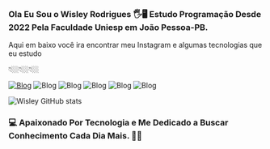 


### Ola Eu Sou o Wisley Rodrigues 🖐️🖥️ Estudo Programação Desde 2022 Pela Faculdade Uniesp em João Pessoa-PB.
Aqui em baixo você ira encontrar meu Instagram e algumas tecnologias que eu estudo 

👇🏼👇🏼👇🏼
  

[![Blog](https://img.shields.io/badge/Instagram-E4405F?style=for-the-badge&logo=instagram&logoColor=white
)](https://www.instagram.com/wisley_uai/)
![Blog](https://img.shields.io/badge/HTML5-E34F26?style=for-the-badge&logo=html5&logoColor=white
)
![Blog](https://img.shields.io/badge/CSS3-1572B6?style=for-the-badge&logo=css3&logoColor=white
)
![Blog](https://img.shields.io/badge/JavaScript-F7DF1E?style=for-the-badge&logo=javascript&logoColor=black
)
![Blog](https://img.shields.io/badge/Python-3776AB?style=for-the-badge&logo=python&logoColor=white
)
![Blog](https://img.shields.io/badge/Java-ED8B00?style=for-the-badge&logo=java&logoColor=white
)


![Wisley GitHub stats](https://github-readme-stats.vercel.app/api?username=Wisleey&show_icons=true&theme=tokyonight)

### 💻 Apaixonado Por Tecnologia e Me Dedicado a Buscar Conhecimento Cada Dia Mais. 👋👋

